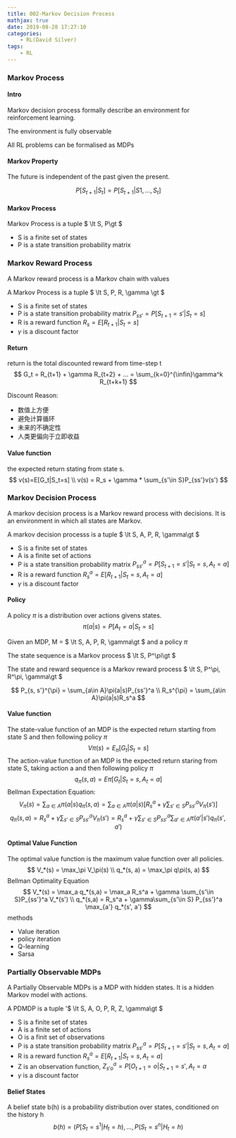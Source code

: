 ```yaml
---
title: 002-Markov Decision Process
mathjax: true
date: 2019-08-28 17:27:10
categories:
    - RL(David Silver)
tags:
    - RL
---
```

### Markov Process 

#### Intro

Markov decision process formally describe an environment for reinforcement learning.

The environment is fully observable

All RL problems can be formalised as MDPs

#### Markov Property

The future is independent of the past given the present.

$$
    P[S_{t+1} | S_t] = P[S_{t+1} | S1, ... , S_t]
$$
#### Markov Process

Markov Process is a tuple $ \lt S, P\gt $

* S is a finite set of states
* P is a state transition probability matrix

### Markov Reward Process

A Markov reward process is a Markov chain with values

A Markov Process is a tuple $ \lt S, P, R, \gamma \gt $
* S is a finite set of states
* P is a state transition probability matrix $P_{ss'} = P[S_{t+1} =s' | S_t = s]$
* R is a reward function $R_s=E[R_{t+1} | S_t=s]$
* $\gamma$ is a discount factor

#### Return
return is the total discounted reward from time-step t
$$
G_t = R_{t+1} + \gamma R_{t+2} + ... = \sum_{k=0}^{\infin}\gamma^k R_{t+k+1}
$$

Discount Reason:

* 数值上方便
* 避免计算循环
* 未来的不确定性
* 人类更偏向于立即收益

#### Value function 

the expected return stating from state s.
$$
v(s)=E[G_t|S_t=s] \\
v(s) = R_s + \gamma * \sum_{s'\in S}P_{ss'}v(s')
$$

### Markov Decision Process

A markov decision process is a Markov reward process with decisions. It is an environment in which all states are Markov.

A markov decision processs is a tuple $ \lt S, A, P, R, \gamma\gt $

* S is a finite set of states
* A is a finite set of actions
* P is a state transition probability matrix $P_{ss'}^a = P[S_{t+1} =s' | S_t = s, A_t=a]$
* R is a reward function $R_s^a=E[R_{t+1} | S_t=s, A_t=a]$
* $\gamma$ is a discount factor

#### Policy

A policy $\pi$ is a distribution over actions givens states.
$$
\pi(a|s) = P[A_t=a|S_t=s]
$$

Given an MDP, M = $ \lt S, A, P, R, \gamma\gt $ and a policy $\pi$

The state sequence is a Markov process $ \lt S, P^\pi\gt $

The state and reward sequence is a Markov reward process $ \lt S, P^\pi, R^\pi, \gamma\gt $

$$
P_{s, s'}^{\pi} = \sum_{a\in A}\pi(a|s)P_{ss'}^a \\
R_s^{\pi} = \sum_{a\in A}\pi(a|s)R_s^a
$$

#### Value function
The state-value function of an MDP is the expected return starting from state S and then following policy $\pi$
$$
V\pi(s) = E_\pi[G_t|S_t=s]
$$
The action-value function of an MDP is the expected return  staring from state S, taking action a and then following policy $\pi$
$$
q_\pi(s, a) = E\pi[G_t|S_t=s, A_t=a]
$$
Bellman Expectation Equation:
$$
V_\pi(s) = \sum_{a\in A}\pi(a|s)q_\pi(s,a)=\sum_{a\in A}\pi(a|s)[R_s^a+\gamma \sum_{s'\in S}P_{ss'}^a V_\pi(s')] 
$$
$$
q_{\pi}(s, a) = R_s^a + \gamma \sum_{s'\in S}P_{ss'}^a V_\pi(s') = R_s^a + \gamma \sum_{s'\in S}P_{ss'}^a\sum_{a'\in A}\pi(a'|s')q_\pi(s', a')
$$
#### Optimal Value Function

The optimal value function is the maximum value function over all policies.
$$
V_*(s) = \max_\pi V_\pi(s) \\ 
q_*(s, a) = \max_\pi q\pi(s, a)
$$
Bellman Optimality Equation
$$
V_*(s) = \max_a q_*(s,a) = \max_a R_s^a + \gamma \sum_{s'\in S}P_{ss'}^a V_*(s') \\
q_*(s,a) = R_s^a + \gamma\sum_{s'\in S} P_{ss'}^a \max_{a'} q_*(s', a')
$$
methods
* Value iteration
* policy iteration
* Q-learning
* Sarsa

### Partially Observable MDPs   

A Partially Observable MDPs is a MDP with hidden states. It is a hidden Markov model with actions.

A PDMDP is a tuple '$ \lt S, A, O, P, R, Z, \gamma\gt $

* S is a finite set of states
* A is a finite set of actions
* O is a finit set of observations
* P is a state transition probability matrix $P_{ss'}^a = P[S_{t+1} =s' | S_t = s, A_t=a]$
* R is a reward function $R_s^a=E[R_{t+1} | S_t=s, A_t=a]$
* Z is an observation function, $Z_{s'o}^a=P[O_{t+1}=o|S_{t+1} =s', A_t=a$
* $\gamma$ is a discount factor

#### Belief States

A belief state b(h) is a probability distribution over states, conditioned on the history h
$$
b(h) = (P[S_t=s^1|H_t=h), ... , P(S_t=s^n | H_t=h)
$$

